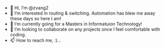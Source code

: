 - 👋 Hi, I’m @zvang2
- 👀 I’m interested in routing & switching. Automation has blew me away these days so here I am!
- 🌱 I’m currently going for a Masters in Informatuion Technology!
- 💞️ I’m looking to collaborate on any projects once I feel comfortable with coding.
- 📫 How to reach me, :)...

<!---
zvang2/zvang2 is a ✨ special ✨ repository because its `README.md` (this file) appears on your GitHub profile.
You can click the Preview link to take a look at your changes.
--->
